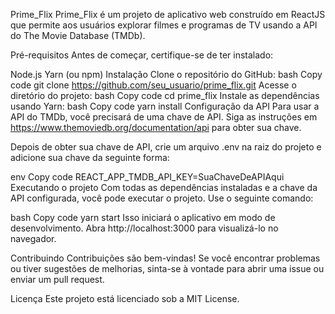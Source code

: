 

Prime_Flix
Prime_Flix é um projeto de aplicativo web construído em ReactJS que permite aos usuários explorar filmes e programas de TV usando a API do The Movie Database (TMDb).

Pré-requisitos
Antes de começar, certifique-se de ter instalado:

Node.js
Yarn (ou npm)
Instalação
Clone o repositório do GitHub:
bash
Copy code
git clone https://github.com/seu_usuario/prime_flix.git
Acesse o diretório do projeto:
bash
Copy code
cd prime_flix
Instale as dependências usando Yarn:
bash
Copy code
yarn install
Configuração da API
Para usar a API do TMDb, você precisará de uma chave de API. Siga as instruções em https://www.themoviedb.org/documentation/api para obter sua chave.

Depois de obter sua chave de API, crie um arquivo .env na raiz do projeto e adicione sua chave da seguinte forma:

env
Copy code
REACT_APP_TMDB_API_KEY=SuaChaveDeAPIAqui
Executando o projeto
Com todas as dependências instaladas e a chave da API configurada, você pode executar o projeto. Use o seguinte comando:

bash
Copy code
yarn start
Isso iniciará o aplicativo em modo de desenvolvimento. Abra http://localhost:3000 para visualizá-lo no navegador.

Contribuindo
Contribuições são bem-vindas! Se você encontrar problemas ou tiver sugestões de melhorias, sinta-se à vontade para abrir uma issue ou enviar um pull request.

Licença
Este projeto está licenciado sob a MIT License.

